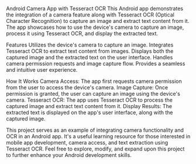 Android Camera App with Tesseract OCR
This Android app demonstrates the integration of a camera feature along with Tesseract OCR (Optical Character Recognition) to capture an image and extract text content from it. 
The app showcases how to use the device's camera to capture an image, process it using Tesseract OCR, and display the extracted text.

Features
Utilizes the device's camera to capture an image.
Integrates Tesseract OCR to extract text content from images.
Displays both the captured image and the extracted text on the user interface.
Handles camera permission requests and image capture flow.
Provides a seamless and intuitive user experience.

How It Works
Camera Access: The app first requests camera permission from the user to access the device's camera.
Image Capture: Once permission is granted, the user can capture an image using the device's camera.
Tesseract OCR: The app uses Tesseract OCR to process the captured image and extract text content from it.
Display Results: The extracted text is displayed on the app's user interface, along with the captured image.

This project serves as an example of integrating camera functionality and OCR in an Android app. 
It's a useful learning resource for those interested in mobile app development, camera access, and text extraction using Tesseract OCR.
Feel free to explore, modify, and expand upon this project to further enhance your Android development skills.
